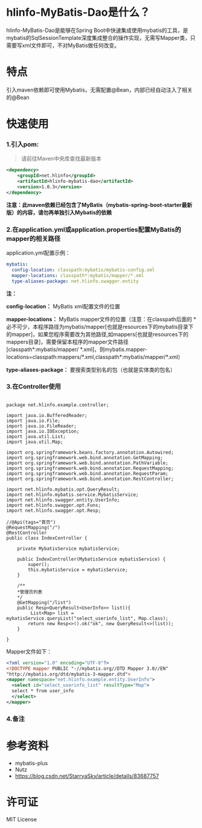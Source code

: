 # hlinfo-MyBatis-Dao是什么？

hlinfo-MyBatis-Dao是能够在Spring Boot中快速集成使用mybatis的工具，是mybatis的SqlSessionTemplate深度集成整合的操作实现，无需写Mapper类，只需要写xml文件即可，不对MyBatis做任何改变。

# 特点

引入maven依赖即可使用Mybatis，无需配置@Bean，内部已经自动注入了相关的@Bean


# 快速使用

### 1.引入pom:

>请前往Maven中央库查找最新版本

``` xml
<dependency>
    <groupId>net.hlinfo</groupId>
    <artifactId>hlinfo-mybatis-dao</artifactId>
    <version>1.0.3</version>
</dependency>
```

**注意：此maven依赖已经包含了MyBatis（mybatis-spring-boot-starter最新版）的内容，请勿再单独引入Mybatis的依赖**



### 2.在application.yml或application.properties配置MyBatis的mapper的相关路径
application.yml配置示例：

``` yml
mybatis:
  config-location: classpath:mybatis/mybatis-config.xml
  mapper-locations: classpath*:mybatis/mapper/*.xml
  type-aliases-package: net.hlinfo.swagger.entity

```
**注：**

**config-location：** MyBatis xml配置文件的位置

**mapper-locations：** MyBatis mapper文件的位置（注意：在classpath后面的 \* 必不可少，本程序路径为mybatis/mapper[也就是resources下的mybatis目录下的mapper]，如果您程序需要改为其他路径,如mappers[也就是resources下的mappers目录]，需要保留本程序的mapper文件路径[classpath*:mybatis/mapper/ \*.xml]，则mybatis.mapper-locations=classpath:mappers/\*.xml,classpath\*:mybatis/mapper/\*.xml）

**type-aliases-package：** 要搜索类型别名的包（也就是实体类的包名）

### 3.在Controller使用

```

package net.hlinfo.example.controller;

import java.io.BufferedReader;
import java.io.File;
import java.io.FileReader;
import java.io.IOException;
import java.util.List;
import java.util.Map;

import org.springframework.beans.factory.annotation.Autowired;
import org.springframework.web.bind.annotation.GetMapping;
import org.springframework.web.bind.annotation.PathVariable;
import org.springframework.web.bind.annotation.RequestMapping;
import org.springframework.web.bind.annotation.RequestParam;
import org.springframework.web.bind.annotation.RestController;

import net.hlinfo.mybatis.opt.QueryResult;
import net.hlinfo.mybatis.service.MybatisService;
import net.hlinfo.swagger.entity.UserInfo;
import net.hlinfo.swagger.opt.Funs;
import net.hlinfo.swagger.opt.Resp;

//@Api(tags="首页")
@RequestMapping("/")
@RestController
public class IndexController {

	private MybatisService mybatisService;
	
	public IndexController(MybatisService mybatisService) {
		super();
		this.mybatisService = mybatisService;
	}

	/**
	*管理员列表
	*/
	@GetMapping("/list")
	public Resp<QueryResult<UserInfo>> list(){
		 List<Map> list = mybatisService.queryList("select_userinfo_list", Map.class);
		return new Resp<>().ok("ok", new QueryResult<>(list));
	}
	
}

```

Mapper文件如下：

``` xml
<?xml version="1.0" encoding="UTF-8"?>
<!DOCTYPE mapper PUBLIC "-//mybatis.org//DTD Mapper 3.0//EN"  
"http://mybatis.org/dtd/mybatis-3-mapper.dtd">  
<mapper namespace="net.hlinfo.example.entity.UserInfo">
  <select id="select_userinfo_list" resultType="Map">
  select * from user_info 
  </select>
</mapper>

```

### 4.备注



# 参考资料
* mybatis-plus
* Nutz
* https://blog.csdn.net/StarryaSky/article/details/83687757

# 许可证
MIT License 

